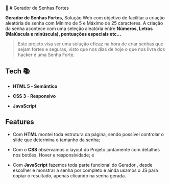 🔐 # Gerador de Senhas Fortes

 __Gerador de Senhas Fortes__,  Solução Web com objetivo de facilitar a criação aleatória de senha com Mínimo de 5 e Máximo de 25 caracteres.
 A criação da senha acontece com uma seleção aleatória entre __Números, Letras (Maiúscula e minúscula), pontuações especiais etc...__
>Este projeto visa ser uma solução eficaz na hora de criar senhas que sejam fortes e seguras, visto que nos dias de hoje o que nos livra dos hacker é uma Senha Forte.
## Tech 📚

- __HTML 5 - Semântico__

- __CSS 3 - Responsivo__

- __JavaScript__


## Features

* Com __HTML__ montei toda estrutura da página, sendo possível controlar o slide que determina o tamanho da senha;

* Com o __CSS__ observamos o layout do Projeto juntamente com detalhes nos botões, Hover e responsividade; e

* Com __JavaScript__ fazemos toda parte funcional do Gerador , desde escolher e monstrar a senha por completo e ainda usamos o JS para copiar o resultado, apenas clicando na senha gerada.
